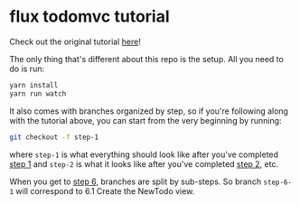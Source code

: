 # flux todomvc tutorial

Check out the original tutorial [here](https://github.com/facebook/flux/tree/master/examples/flux-todomvc)!

The only thing that's different about this repo is the setup. All you need to do is run:

```bash
yarn install
yarn run watch
```

It also comes with branches organized by step, so if you're following along with the tutorial above, you can start from the very beginning by running:

```bash
git checkout -f step-1
```

where `step-1` is what everything should look like after you've completed [step 1](https://github.com/facebook/flux/tree/master/examples/flux-todomvc#1-getting-started) and `step-2` is what it looks like after you've completed [step 2](https://github.com/facebook/flux/tree/master/examples/flux-todomvc#2-set-up-todomvc-assets), etc.

When you get to [step 6](https://github.com/facebook/flux/tree/master/examples/flux-todomvc#6-remaining-functionality), branches are split by sub-steps. So branch `step-6-1` will correspond to 6.1 Create the NewTodo view.
